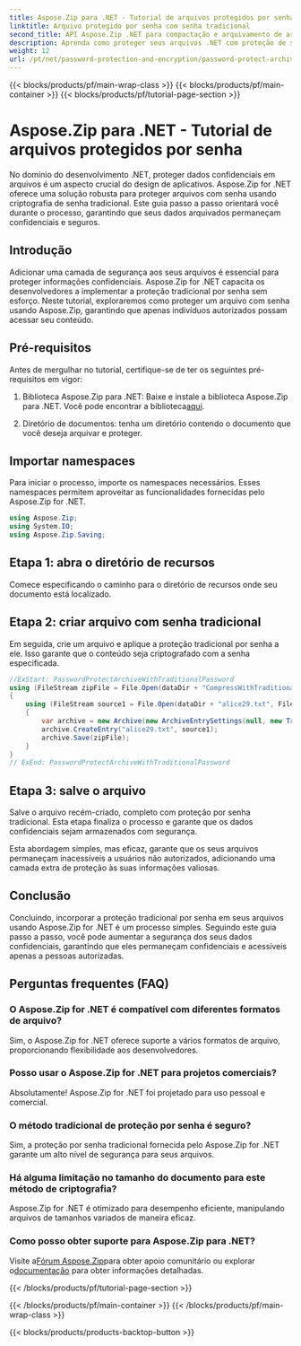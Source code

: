 ```yaml
---
title: Aspose.Zip para .NET - Tutorial de arquivos protegidos por senha
linktitle: Arquivo protegido por senha com senha tradicional
second_title: API Aspose.Zip .NET para compactação e arquivamento de arquivos
description: Aprenda como proteger seus arquivos .NET com proteção de senha tradicional usando Aspose.Zip. Siga nosso guia passo a passo para aumentar a confidencialidade dos dados.
weight: 12
url: /pt/net/password-protection-and-encryption/password-protect-archive-traditional-password/
---
```


{{< blocks/products/pf/main-wrap-class >}}
{{< blocks/products/pf/main-container >}}
{{< blocks/products/pf/tutorial-page-section >}}

# Aspose.Zip para .NET - Tutorial de arquivos protegidos por senha


No domínio do desenvolvimento .NET, proteger dados confidenciais em arquivos é um aspecto crucial do design de aplicativos. Aspose.Zip for .NET oferece uma solução robusta para proteger arquivos com senha usando criptografia de senha tradicional. Este guia passo a passo orientará você durante o processo, garantindo que seus dados arquivados permaneçam confidenciais e seguros.

## Introdução

Adicionar uma camada de segurança aos seus arquivos é essencial para proteger informações confidenciais. Aspose.Zip for .NET capacita os desenvolvedores a implementar a proteção tradicional por senha sem esforço. Neste tutorial, exploraremos como proteger um arquivo com senha usando Aspose.Zip, garantindo que apenas indivíduos autorizados possam acessar seu conteúdo.

## Pré-requisitos

Antes de mergulhar no tutorial, certifique-se de ter os seguintes pré-requisitos em vigor:

1. Biblioteca Aspose.Zip para .NET: Baixe e instale a biblioteca Aspose.Zip para .NET. Você pode encontrar a biblioteca[aqui](https://releases.aspose.com/zip/net/).

2. Diretório de documentos: tenha um diretório contendo o documento que você deseja arquivar e proteger.

## Importar namespaces

Para iniciar o processo, importe os namespaces necessários. Esses namespaces permitem aproveitar as funcionalidades fornecidas pelo Aspose.Zip for .NET.

```csharp
using Aspose.Zip;
using System.IO;
using Aspose.Zip.Saving;
```

## Etapa 1: abra o diretório de recursos

Comece especificando o caminho para o diretório de recursos onde seu documento está localizado.

## Etapa 2: criar arquivo com senha tradicional

Em seguida, crie um arquivo e aplique a proteção tradicional por senha a ele. Isso garante que o conteúdo seja criptografado com a senha especificada.

```csharp
//ExStart: PasswordProtectArchiveWithTraditionalPassword
using (FileStream zipFile = File.Open(dataDir + "CompressWithTraditionalEncryption_out.zip", FileMode.Create))
{
    using (FileStream source1 = File.Open(dataDir + "alice29.txt", FileMode.Open, FileAccess.Read))
    {
        var archive = new Archive(new ArchiveEntrySettings(null, new TraditionalEncryptionSettings("p@s$")));
        archive.CreateEntry("alice29.txt", source1);
        archive.Save(zipFile);
    }
}
// ExEnd: PasswordProtectArchiveWithTraditionalPassword
```

## Etapa 3: salve o arquivo

Salve o arquivo recém-criado, completo com proteção por senha tradicional. Esta etapa finaliza o processo e garante que os dados confidenciais sejam armazenados com segurança.

Esta abordagem simples, mas eficaz, garante que os seus arquivos permaneçam inacessíveis a usuários não autorizados, adicionando uma camada extra de proteção às suas informações valiosas.

## Conclusão

Concluindo, incorporar a proteção tradicional por senha em seus arquivos usando Aspose.Zip for .NET é um processo simples. Seguindo este guia passo a passo, você pode aumentar a segurança dos seus dados confidenciais, garantindo que eles permaneçam confidenciais e acessíveis apenas a pessoas autorizadas.

## Perguntas frequentes (FAQ)

### O Aspose.Zip for .NET é compatível com diferentes formatos de arquivo?
Sim, o Aspose.Zip for .NET oferece suporte a vários formatos de arquivo, proporcionando flexibilidade aos desenvolvedores.

### Posso usar o Aspose.Zip for .NET para projetos comerciais?
Absolutamente! Aspose.Zip for .NET foi projetado para uso pessoal e comercial.

### O método tradicional de proteção por senha é seguro?
Sim, a proteção por senha tradicional fornecida pelo Aspose.Zip for .NET garante um alto nível de segurança para seus arquivos.

### Há alguma limitação no tamanho do documento para este método de criptografia?
Aspose.Zip for .NET é otimizado para desempenho eficiente, manipulando arquivos de tamanhos variados de maneira eficaz.

### Como posso obter suporte para Aspose.Zip para .NET?
 Visite a[Fórum Aspose.Zip](https://forum.aspose.com/c/zip/37)para obter apoio comunitário ou explorar o[documentação](https://reference.aspose.com/zip/net/) para obter informações detalhadas.


{{< /blocks/products/pf/tutorial-page-section >}}

{{< /blocks/products/pf/main-container >}}
{{< /blocks/products/pf/main-wrap-class >}}

{{< blocks/products/products-backtop-button >}}
